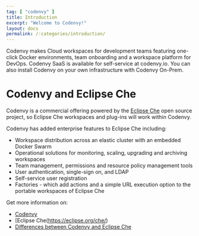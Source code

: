 ```yaml
---
tag: [ "codenvy" ]
title: Introduction
excerpt: "Welcome to Codenvy!"
layout: docs
permalink: /:categories/introduction/
---
```

Codenvy makes Cloud workspaces for development teams featuring one-click Docker environments, team onboarding and a workspace platform for DevOps. Codenvy SaaS is available for self-service at codenvy.io. You can also install Codenvy on your own infrastructure with Codenvy On-Prem.

# Codenvy and Eclipse Che  
Codenvy is a commercial offering powered by the [Eclipse Che](https://eclipse.org/che/) open source project, so Eclipse Che workspaces and plug-ins will work within Codenvy.

Codenvy has added enterprise features to Eclipse Che including:
* Workspace distribution across an elastic cluster with an embedded Docker Swarm
* Operational solutions for monitoring, scaling, upgrading and archiving workspaces
* Team management, permissions and resource policy management tools
* User authentication, single-sign on, and LDAP
* Self-service user registration
* Factories - which add actions and a simple URL execution option to the portable workspaces of Eclipse Che

Get more information on:
- [Codenvy](https://codenvy.com/)
- [Eclipse Che(https://eclipse.org/che/)
- [Differences between Codenvy and Eclipse Che](https://eclipse.org/che/extend/codenvy)
